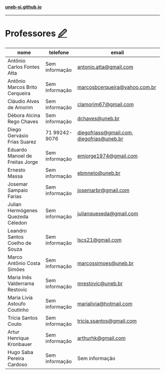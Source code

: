 #### [uneb-si.github.io](/)
---
# Professores [🖉](https://github.com/UNEB-SI/uneb-si.github.io/blob/edit/pages/teachers.md)

| nome                              | telefone       | email                                     |
|-----------------------------------|----------------|-------------------------------------------|
| Antônio Carlos Fontes Atta        | Sem informação | antonio.atta@gmail.com                    |
| Antônio Marcos Brito Cerqueira    | Sem informação | marcosbcerqueira@yahoo.com.br             |
| Cláudio Alves de Amorim           | Sem informação | clamorim67@gmail.com                      |
| Débora Alcina Rego Chaves         | Sem informação | dchaves@uneb.br                           |
| Diego Gervásio Frias Suarez       | 71 99242-9076  | diegofriass@gmail.com, diegofrias@uneb.br |
| Eduardo Manoel de Freitas Jorge   | Sem informação | emjorge1974@gmail.com                     |
| Ernesto Massa                     | Sem informação | ebmneto@uneb.br                           |
| Josemar Sampaio Farias            | Sem informação | josemarbr@gmail.com                       |
| Julian Hermógenes Quezeda Céledon | Sem informação | julianqueseda@gmail.com                   |
| Leandro Santos Coelho de Souza    | Sem informação | lscs21@gmail.com                          |
| Marco Antônio Costa Simões        | Sem informação | marcossimoes@uneb.br                      |
| Maria Inês Valderrama Restovic    | Sem informação | mrestovic@uneb.br                         |
| Maria Lívia Astoufo Coutinho      | Sem informação | marialivia@hotmail.com                    |
| Trícia Santos Couto               | Sem informação | tricia.ssantos@gmail.com                  |
| Artur Henrique Kronbauer          | Sem informação | arthurhk@gmail.com                        |
| Hugo Saba Pereira Cardoso         | Sem informação | Sem informação                            |
